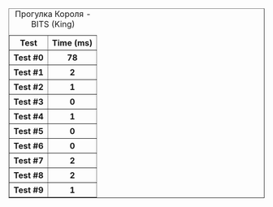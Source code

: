 <table border="1">
<caption>Прогулка Короля - BITS (King)</caption>
<tr><th>Test</th><th>Time (ms)</th></tr>
<tr><th>Test #0</th><th>78</th></tr>
<tr><th>Test #1</th><th>2</th></tr>
<tr><th>Test #2</th><th>1</th></tr>
<tr><th>Test #3</th><th>0</th></tr>
<tr><th>Test #4</th><th>1</th></tr>
<tr><th>Test #5</th><th>0</th></tr>
<tr><th>Test #6</th><th>0</th></tr>
<tr><th>Test #7</th><th>2</th></tr>
<tr><th>Test #8</th><th>2</th></tr>
<tr><th>Test #9</th><th>1</th></tr>
</table>

